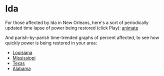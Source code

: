 # Ida

For those affected by Ida in New Orleans, here's a sort of
periodically updated time lapse of power being restored (click Play):
[animate](html/animate.html)

And parish-by-parish time-trended graphs of percent affected, to see
how quickly power is being restored in your area:

* [Louisiana](html/history/L/)
* [Mississippi](html/history/M/)
* [Texas](html/history/T/)
* [Alabama](html/history/A/)
